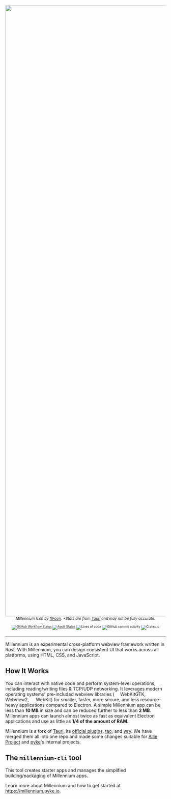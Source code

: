 <div align=center>
	<a href="https://millennium.pyke.io"><img src="https://github.com/pykeio/millennium/raw/main/.github/banner.png" width=1920></a>
	<sub><i>Millennium Icon by <a href="https://github.com/xfaonae">XFaon</a>. *Stats are from <a href="https://github.com/tauri-apps/tauri">Tauri</a> and may not be fully accurate.</i><sub>
	<br /><br />
	<a href="https://github.com/pykeio/millennium/actions"><img alt="GitHub Workflow Status" src="https://img.shields.io/github/workflow/status/pykeio/millennium/Test%20Millennium%20(Rust)?style=flat-square"></a> <a href="https://github.com/pykeio/millennium/actions"><img alt="Audit Status" src="https://img.shields.io/github/workflow/status/pykeio/millennium/Audit?style=flat-square&label=audit"></a> <img alt="Lines of code" src="https://img.shields.io/tokei/lines/github/pykeio/millennium?style=flat-square"> <img alt="GitHub commit activity" src="https://img.shields.io/github/commit-activity/m/pykeio/millennium?style=flat-square"> <img alt="Crates.io" src="https://img.shields.io/crates/d/millennium?style=flat-square">
	<br /><br />
	<hr />
</div>

Millennium is an experimental cross-platform webview framework written in Rust. With Millennium, you can design consistent UI that works across all platforms, using HTML, CSS, and JavaScript.
		
## How It Works
You can interact with native code and perform system-level operations, including reading/writing files & TCP/UDP networking. It leverages modern operating systems' pre-included webview libraries (<img src="https://cdn.jsdelivr.net/gh/devicons/devicon/icons/ubuntu/ubuntu-plain.svg" height=14 /> WebKitGTK, <img src="https://cdn.jsdelivr.net/gh/devicons/devicon/icons/windows8/windows8-original.svg" height=14 /> WebView2, <img src="https://cdn.jsdelivr.net/gh/devicons/devicon/icons/apple/apple-original.svg" height=14 /> WebKit) for smaller, faster, more secure, and less resource-heavy applications compared to Electron. A simple Millennium app can be less than **10 MB** in size and can be reduced further to less than **2 MB**. Millennium apps can launch almost twice as fast as equivalent Electron applications and use as little as __1/4 of the amount of RAM.__

Millennium is a fork of [Tauri](https://tauri.studio/), its [official plugins](https://github.com/tauri-apps/awesome-tauri#plugins), [tao](https://github.com/tauri-apps/tao/), and [wry](https://github.com/tauri-apps/wry). We have merged them all into one repo and made some changes suitable for [Allie Project](https://github.com/allie-project/) and [pyke](https://github.com/pykeio/)'s internal projects.

## The `millennium-cli` tool
This tool creates starter apps and manages the simplified building/packaging of Millennium apps.

Learn more about Millennium and how to get started at https://millennium.pyke.io.
